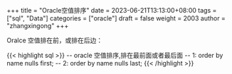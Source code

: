 +++
title = "Oracle空值排序"
date = 2023-06-21T13:13:00+08:00
tags = ["sql", "Data"]
categories = ["oracle"]
draft = false
weight = 2003
author = "zhangxingong"
+++

Oralce 空值排在前，或排在后边：

{{< highlight sql >}}
-- oracle 空值排序,排在最前面或者最后面
-- 1:
order by name nulls first;
-- 2:
order by name nulls last;
{{< /highlight >}}
